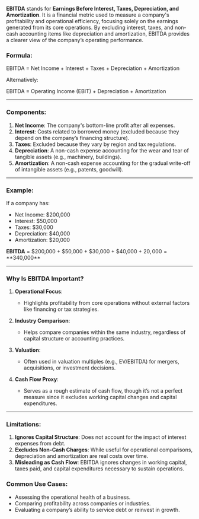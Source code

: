 **EBITDA** stands for **Earnings Before Interest, Taxes, Depreciation, and Amortization**. It is a financial metric used to measure a company's profitability and operational efficiency, focusing solely on the earnings generated from its core operations. By excluding interest, taxes, and non-cash accounting items like depreciation and amortization, EBITDA provides a clearer view of the company’s operating performance.

### Formula:

EBITDA = Net Income + Interest + Taxes + Depreciation + Amortization

Alternatively:

EBITDA = Operating Income (EBIT) + Depreciation + Amortization

---

### Components:

1. **Net Income**: The company's bottom-line profit after all expenses.
2. **Interest**: Costs related to borrowed money (excluded because they depend on the company’s financing structure).
3. **Taxes**: Excluded because they vary by region and tax regulations.
4. **Depreciation**: A non-cash expense accounting for the wear and tear of tangible assets (e.g., machinery, buildings).
5. **Amortization**: A non-cash expense accounting for the gradual write-off of intangible assets (e.g., patents, goodwill).

---

### Example:

If a company has:

- Net Income: $200,000
- Interest: $50,000
- Taxes: $30,000
- Depreciation: $40,000
- Amortization: $20,000

**EBITDA** = $200,000 + $50,000 + $30,000 + $40,000 + $20,000 = **$340,000**

---

### Why Is EBITDA Important?

1. **Operational Focus**:
    
    - Highlights profitability from core operations without external factors like financing or tax strategies.
2. **Industry Comparison**:
    
    - Helps compare companies within the same industry, regardless of capital structure or accounting practices.
3. **Valuation**:
    
    - Often used in valuation multiples (e.g., EV/EBITDA) for mergers, acquisitions, or investment decisions.
4. **Cash Flow Proxy**:
    
    - Serves as a rough estimate of cash flow, though it’s not a perfect measure since it excludes working capital changes and capital expenditures.

---

### Limitations:

1. **Ignores Capital Structure**: Does not account for the impact of interest expenses from debt.
2. **Excludes Non-Cash Charges**: While useful for operational comparisons, depreciation and amortization are real costs over time.
3. **Misleading as Cash Flow**: EBITDA ignores changes in working capital, taxes paid, and capital expenditures necessary to sustain operations.

### Common Use Cases:

- Assessing the operational health of a business.
- Comparing profitability across companies or industries.
- Evaluating a company’s ability to service debt or reinvest in growth.